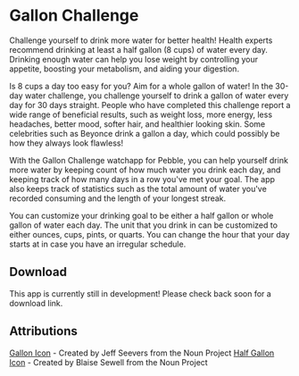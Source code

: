# Gallon Challenge
Challenge yourself to drink more water for better health! Health experts recommend drinking at least a half gallon (8 cups) of water every day. Drinking enough water can help you lose weight by controlling your appetite, boosting your metabolism, and aiding your digestion.

Is 8 cups a day too easy for you? Aim for a whole gallon of water! In the 30-day water challenge, you challenge yourself to drink a gallon of water every day for 30 days straight. People who have completed this challenge report a wide range of beneficial results, such as weight loss, more energy, less headaches, better mood, softer hair, and healthier looking skin. Some celebrities such as Beyonce drink a gallon a day, which could possibly be how they always look flawless!

With the Gallon Challenge watchapp for Pebble, you can help yourself drink more water by keeping count of how much water you drink each day, and keeping track of how many days in a row you've met your goal. The app also keeps track of statistics such as the total amount of water you've recorded consuming and the length of your longest streak.

You can customize your drinking goal to be either a half gallon or whole gallon of water each day. The unit that you drink in can be customized to either ounces, cups, pints, or quarts. You can change the hour that your day starts at in case you have an irregular schedule.

## Download
This app is currently still in development! Please check back soon for a download link.

## Attributions
<a href="http://thenounproject.com/term/milk/1701/">Gallon Icon</a> - Created by Jeff Seevers from the Noun Project
<a href="http://thenounproject.com/term/milk/82802/">Half Gallon Icon</a> - Created by Blaise Sewell from the Noun Project